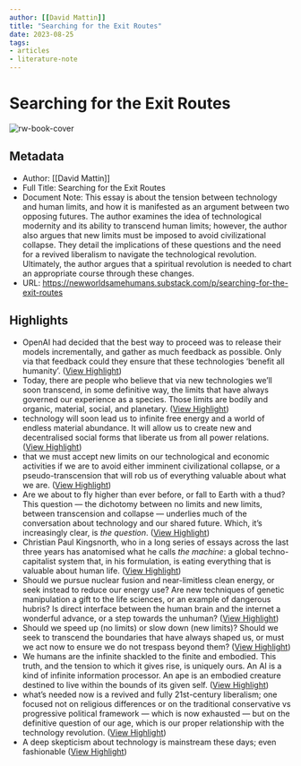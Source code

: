 ```yaml
---
author: [[David Mattin]]
title: "Searching for the Exit Routes"
date: 2023-08-25
tags: 
- articles
- literature-note
---
```

# Searching for the Exit Routes

![rw-book-cover](https://substackcdn.com/image/fetch/f_auto,q_auto:good,fl_progressive:steep/https%3A%2F%2Fsubstack-post-media.s3.amazonaws.com%2Fpublic%2Fimages%2Fc22b8488-99fb-40e3-89fa-6e430d22d66d_1600x800.png)

## Metadata
- Author: [[David Mattin]]
- Full Title: Searching for the Exit Routes
- Document Note: This essay is about the tension between technology and human limits, and how it is manifested as an argument between two opposing futures. The author examines the idea of technological modernity and its ability to transcend human limits; however, the author also argues that new limits must be imposed to avoid civilizational collapse. They detail the implications of these questions and the need for a revived liberalism to navigate the technological revolution. Ultimately, the author argues that a spiritual revolution is needed to chart an appropriate course through these changes.
- URL: https://newworldsamehumans.substack.com/p/searching-for-the-exit-routes

## Highlights
- OpenAI had decided that the best way to proceed was to release their models incrementally, and gather as much feedback as possible. Only via that feedback could they ensure that these technologies ‘benefit all humanity’. ([View Highlight](https://read.readwise.io/read/01gytbbhq434g455t21wtpgmv3))
- Today, there are people who believe that via new technologies we’ll soon transcend, in some definitive way, the limits that have always governed our experience as a species. Those limits are bodily and organic, material, social, and planetary. ([View Highlight](https://read.readwise.io/read/01gytbcn4v7y3xbheg2hgg7xcq))
- technology will soon lead us to infinite free energy and a world of endless material abundance. It will allow us to create new and decentralised social forms that liberate us from all power relations. ([View Highlight](https://read.readwise.io/read/01gytbcwmfv4pw5mh7kgmh9cm4))
- that we must accept new limits on our technological and economic activities if we are to avoid either imminent civilizational collapse, or a pseudo-transcension that will rob us of everything valuable about what we are. ([View Highlight](https://read.readwise.io/read/01gytbdqzjg54ks7zck5mmm3qf))
- Are we about to fly higher than ever before, or fall to Earth with a thud? This question — the dichotomy between no limits and new limits, between transcension and collapse — underlies much of the conversation about technology and our shared future. Which, it’s increasingly clear, is *the question*. ([View Highlight](https://read.readwise.io/read/01gytbe8w3g88hhky6hb9jw5zs))
- Christian Paul Kingsnorth, who in a long series of essays across the last three years has anatomised what he calls *the machine*: a global techno-capitalist system that, in his formulation, is eating everything that is valuable about human life. ([View Highlight](https://read.readwise.io/read/01gytbg0ahg0tg1nhymegacyp7))
- Should we pursue nuclear fusion and near-limitless clean energy, or seek instead to reduce our energy use? Are new techniques of genetic manipulation a gift to the life sciences, or an example of dangerous hubris? Is direct interface between the human brain and the internet a wonderful advance, or a step towards the unhuman? ([View Highlight](https://read.readwise.io/read/01gytbgt3c1fkaee0wb9855bg2))
- Should we speed up (no limits) or slow down (new limits)? Should we seek to transcend the boundaries that have always shaped us, or must we act now to ensure we do not trespass beyond them? ([View Highlight](https://read.readwise.io/read/01gytbh7z3cxj85vvts5qsnpjq))
- We humans are the infinite shackled to the finite and embodied. This truth, and the tension to which it gives rise, is uniquely ours. An AI is a kind of infinite information processor. An ape is an embodied creature destined to live within the bounds of its given self. ([View Highlight](https://read.readwise.io/read/01gytbk1ckxj6jv9f3tvayfnja))
- what’s needed now is a revived and fully 21st-century liberalism; one focused not on religious differences or on the traditional conservative vs progressive political framework — which is now exhausted — but on the definitive question of our age, which is our proper relationship with the technology revolution. ([View Highlight](https://read.readwise.io/read/01gytbmh2tgp903dmm9aakscbw))
- A deep skepticism about technology is mainstream these days; even fashionable ([View Highlight](https://read.readwise.io/read/01gytbpmnfbwbyxeeygp90k385))
